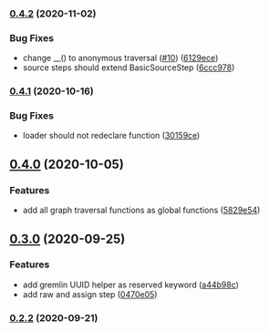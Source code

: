 ### [0.4.2](https://github.com/RedaktionsNetzwerk-Deutschland/gremlin-dsl/compare/v0.4.1...v0.4.2) (2020-11-02)


### Bug Fixes

* change __() to anonymous traversal ([#10](https://github.com/RedaktionsNetzwerk-Deutschland/gremlin-dsl/issues/10)) ([6129ece](https://github.com/RedaktionsNetzwerk-Deutschland/gremlin-dsl/commit/6129ece9b0ec6a7d2f9ce32a114170e8ec595417))
* source steps should extend BasicSourceStep ([6ccc978](https://github.com/RedaktionsNetzwerk-Deutschland/gremlin-dsl/commit/6ccc978bb1bc66c24543253238938d05ff9ace7e))

### [0.4.1](https://github.com/RedaktionsNetzwerk-Deutschland/gremlin-dsl/compare/v0.4.0...v0.4.1) (2020-10-16)


### Bug Fixes

* loader should not redeclare function ([30159ce](https://github.com/RedaktionsNetzwerk-Deutschland/gremlin-dsl/commit/30159ce64a13a284e0e5beda5dd4dbd0dc880211))

## [0.4.0](https://github.com/RedaktionsNetzwerk-Deutschland/gremlin-dsl/compare/v0.3.0...v0.4.0) (2020-10-05)


### Features

* add all graph traversal functions as global functions ([5829e54](https://github.com/RedaktionsNetzwerk-Deutschland/gremlin-dsl/commit/5829e54dc63d50f6182ada0f1846db134c161696))

## [0.3.0](https://github.com/RedaktionsNetzwerk-Deutschland/gremlin-dsl/compare/v0.2.2...v0.3.0) (2020-09-25)


### Features

* add gremlin UUID helper as reserved keyword ([a44b98c](https://github.com/RedaktionsNetzwerk-Deutschland/gremlin-dsl/commit/a44b98cc1dd2e3262c59e962ac934e1e8cb5d7e0))
* add raw and assign step ([0470e05](https://github.com/RedaktionsNetzwerk-Deutschland/gremlin-dsl/commit/0470e05b54e5f7f3af0b5bd41956cb62d5965e22))

### [0.2.2](https://github.com/RedaktionsNetzwerk-Deutschland/gremlin-dsl/compare/v0.2.1...v0.2.2) (2020-09-21)

